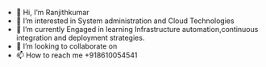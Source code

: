 - 👋 Hi, I’m Ranjithkumar
- 👀 I’m interested in System administration and Cloud Technologies
- 🌱 I’m currently Engaged in learning Infrastructure automation,continuous integration and deployment strategies.
- 💞️ I’m looking to collaborate on 
- 📫 How to reach me +918610054541

